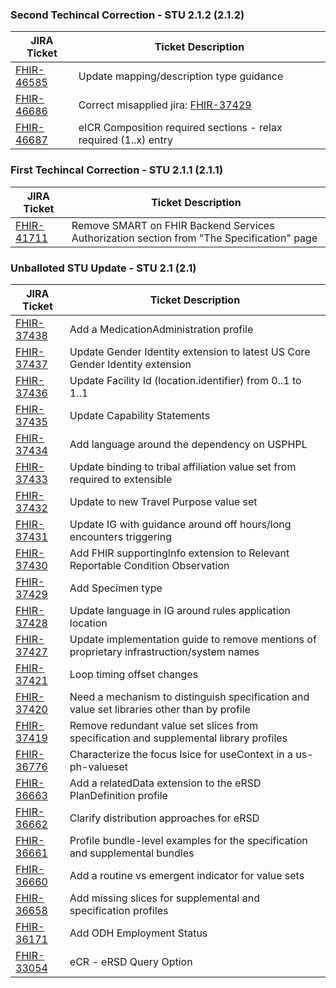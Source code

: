 ### Second Techincal Correction - STU 2.1.2 (2.1.2)


|JIRA Ticket|Ticket Description|
|---------|----------|
| [FHIR-46585](https://jira.hl7.org/browse/FHIR-46585) | Update mapping/description type guidance |
| [FHIR-46686](https://jira.hl7.org/browse/FHIR-46686) | Correct misapplied jira: [FHIR-37429](https://jira.hl7.org/browse/FHIR-37429) |
| [FHIR-46687](https://jira.hl7.org/browse/FHIR-46687) | eICR Composition required sections - relax required (1..x) entry |


### First Techincal Correction - STU 2.1.1 (2.1.1)


|JIRA Ticket|Ticket Description|
|---------|----------|
| [FHIR-41711](https://jira.hl7.org/browse/FHIR-41711) | Remove SMART on FHIR Backend Services Authorization section from "The Specification" page |


### Unballoted STU Update - STU 2.1 (2.1)


|JIRA Ticket|Ticket Description|
|---------|----------|
| [FHIR-37438](https://jira.hl7.org/browse/FHIR-37438) | Add a MedicationAdministration profile |
| [FHIR-37437](https://jira.hl7.org/browse/FHIR-37437) | Update Gender Identity extension to latest US Core Gender Identity extension |
| [FHIR-37436](https://jira.hl7.org/browse/FHIR-37436) | Update Facility Id (location.identifier) from 0..1 to 1..1 |
| [FHIR-37435](https://jira.hl7.org/browse/FHIR-37435) | Update Capability Statements |
| [FHIR-37434](https://jira.hl7.org/browse/FHIR-37434) | Add language around the dependency on USPHPL |
| [FHIR-37433](https://jira.hl7.org/browse/FHIR-37433) | Update binding to tribal affiliation value set from required to extensible |
| [FHIR-37432](https://jira.hl7.org/browse/FHIR-37432) | Update to new Travel Purpose value set  |
| [FHIR-37431](https://jira.hl7.org/browse/FHIR-37431) | Update IG with guidance around off hours/long encounters triggering |
| [FHIR-37430](https://jira.hl7.org/browse/FHIR-37430) | Add FHIR supportingInfo extension to Relevant Reportable Condition Observation |
| [FHIR-37429](https://jira.hl7.org/browse/FHIR-37429) | Add Specimen type |
| [FHIR-37428](https://jira.hl7.org/browse/FHIR-37428) | Update language in IG around rules application location |
| [FHIR-37427](https://jira.hl7.org/browse/FHIR-37427) | Update implementation guide to remove mentions of proprietary infrastruction/system names |
| [FHIR-37421](https://jira.hl7.org/browse/FHIR-37421) | Loop timing offset changes |
| [FHIR-37420](https://jira.hl7.org/browse/FHIR-37420) | Need a mechanism to distinguish specification and value set libraries other than by profile |
| [FHIR-37419](https://jira.hl7.org/browse/FHIR-37419) | Remove redundant value set slices from specification and supplemental library profiles |
| [FHIR-36776](https://jira.hl7.org/browse/FHIR-36776) | Characterize the focus lsice for useContext in a us-ph-valueset |
| [FHIR-36663](https://jira.hl7.org/browse/FHIR-36663) | Add a relatedData extension to the eRSD PlanDefinition profile |
| [FHIR-36662](https://jira.hl7.org/browse/FHIR-36662) | Clarify distribution approaches for eRSD |
| [FHIR-36661](https://jira.hl7.org/browse/FHIR-36661) | Profile bundle-level examples for the specification and supplemental bundles |
| [FHIR-36660](https://jira.hl7.org/browse/FHIR-36660) | Add a routine vs emergent indicator for value sets |
| [FHIR-36658](https://jira.hl7.org/browse/FHIR-36658) | Add missing slices for supplemental and specification profiles |
| [FHIR-36171](https://jira.hl7.org/browse/FHIR-36171) | Add ODH Employment Status |
| [FHIR-33054](https://jira.hl7.org/browse/FHIR-33054) | eCR - eRSD Query Option |
